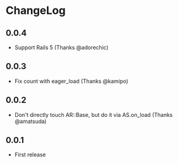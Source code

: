 # ChangeLog
## 0.0.4
- Support Rails 5 (Thanks @adorechic)

## 0.0.3
- Fix count with eager_load (Thanks @kamipo)

## 0.0.2
- Don't directly touch AR::Base, but do it via AS.on_load (Thanks @amatsuda)

## 0.0.1
- First release
